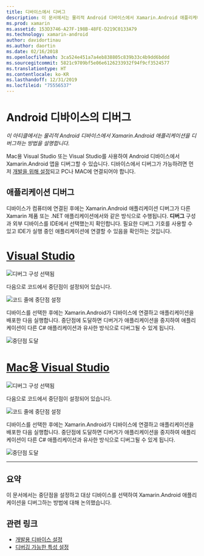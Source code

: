 ```yaml
---
title: 디바이스에서 디버그
description: 이 문서에서는 물리적 Android 디바이스에서 Xamarin.Android 애플리케이션을 디버그하는 방법을 설명합니다.
ms.prod: xamarin
ms.assetid: 153D3746-A27F-198B-48FE-D219C0133A79
ms.technology: xamarin-android
author: davidortinau
ms.author: daortin
ms.date: 02/16/2018
ms.openlocfilehash: 3ca524e451a7a4eb838805c839b33c4b9dd6bddd
ms.sourcegitcommit: 5821c9709bf5e06e6126233932f94f9cf3524577
ms.translationtype: HT
ms.contentlocale: ko-KR
ms.lasthandoff: 12/31/2019
ms.locfileid: "75556537"
---
```

# <a name="debug-on-an-android-device"></a>Android 디바이스의 디버그

_이 아티클에서는 물리적 Android 디바이스에서 Xamarin.Android 애플리케이션을 디버그하는 방법을 설명합니다._

Mac용 Visual Studio 또는 Visual Studio를 사용하여 Android 디바이스에서 Xamarin.Android 앱을 디버그할 수 있습니다. 디바이스에서 디버그가 가능하려면 먼저 [개발을 위해 설정](~/android/get-started/installation/set-up-device-for-development.md)되고 PC나 MAC에 연결되어야 합니다.

## <a name="debug-application"></a>애플리케이션 디버그

디바이스가 컴퓨터에 연결된 후에는 Xamarin.Android 애플리케이션 디버그가 다른 Xamarin 제품 또는 .NET 애플리케이션에서와 같은 방식으로 수행됩니다. **디버그** 구성과 외부 디바이스를 IDE에서 선택했는지 확인합니다. 필요한 디버그 기호를 사용할 수 있고 IDE가 실행 중인 애플리케이션에 연결할 수 있음을 확인하는 것입니다. 

# <a name="visual-studiotabwindows"></a>[Visual Studio](#tab/windows)

![디버그 구성 선택됨](debug-on-device-images/image1-vs.png)

다음으로 코드에서 중단점이 설정되어 있습니다.

![코드 줄에 중단점 설정](debug-on-device-images/image2-vs.png)

디바이스를 선택한 후에는 Xamarin.Android가 디바이스에 연결하고 애플리케이션을 배포한 다음 실행합니다. 중단점에 도달하면 디버거가 애플리케이션을 중지하여 애플리케이션이 다른 C# 애플리케이션과 유사한 방식으로 디버그될 수 있게 됩니다. 

![중단점 도달](debug-on-device-images/image3-vs.png)

# <a name="visual-studio-for-mactabmacos"></a>[Mac용 Visual Studio](#tab/macos)

![디버그 구성 선택됨](debug-on-device-images/image1-xs.png)

다음으로 코드에서 중단점이 설정되어 있습니다.

![코드 줄에 중단점 설정](debug-on-device-images/image2-xs.png)

디바이스를 선택한 후에는 Xamarin.Android가 디바이스에 연결하고 애플리케이션을 배포한 다음 실행합니다. 중단점에 도달하면 디버거가 애플리케이션을 중지하여 애플리케이션이 다른 C# 애플리케이션과 유사한 방식으로 디버그될 수 있게 됩니다. 

![중단점 도달](debug-on-device-images/image3-xs.png)

-----

## <a name="summary"></a>요약

이 문서에서는 중단점을 설정하고 대상 디바이스를 선택하여 Xamarin.Android 애플리케이션을 디버그하는 방법에 대해 논의했습니다.

## <a name="related-links"></a>관련 링크

- [개발용 디바이스 설정](~/android/get-started/installation/set-up-device-for-development.md)
- [디버깅 가능한 특성 설정](~/android/deploy-test/debuggable-attribute.md)
